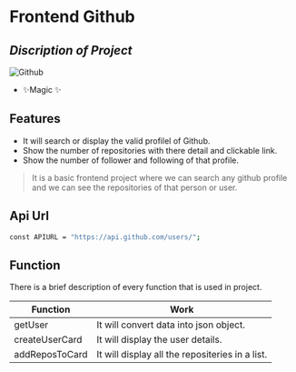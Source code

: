 # Frontend Github
## _Discription of Project_

![Github](https://cdn-icons-png.flaticon.com/512/25/25231.png )

- ✨Magic ✨

## Features

- It will search or display the valid profilel of Github.
- Show the number of repositories with there detail and clickable link.
- Show the number of follower and following of that profile.

> It is a basic frontend project
> where we can search any github profile
> and we can see the repositories of that person or user.


## Api Url

```sh
const APIURL = "https://api.github.com/users/";
```

## Function

There is a brief description of every function that is used in project.

| Function | Work |
| ------ | ------ |
| getUser | It will convert data into json object.|
| createUserCard | It will display the user details. |
| addReposToCard | It will display all the repositeries in a list. |
